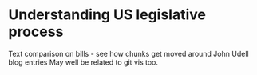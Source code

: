 Understanding US legislative process 
====================================

Text comparison on bills - see how chunks get moved around
John Udell blog entries
May well be related to git vis too.
